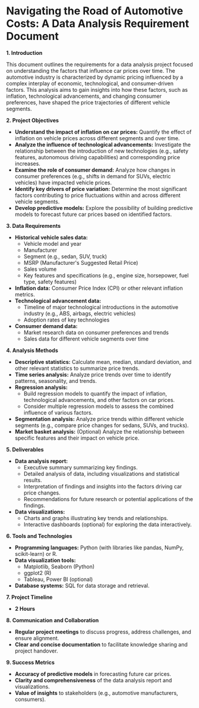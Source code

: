 # Navigating the Road of Automotive Costs: A Data Analysis Requirement Document

**1. Introduction**

This document outlines the requirements for a data analysis project focused on understanding the factors that influence car prices over time. The automotive industry is characterized by dynamic pricing influenced by a complex interplay of economic, technological, and consumer-driven factors. This analysis aims to gain insights into how these factors, such as inflation, technological advancements, and changing consumer preferences, have shaped the price trajectories of different vehicle segments.

**2. Project Objectives**

* **Understand the impact of inflation on car prices:** Quantify the effect of inflation on vehicle prices across different segments and over time.
* **Analyze the influence of technological advancements:** Investigate the relationship between the introduction of new technologies (e.g., safety features, autonomous driving capabilities) and corresponding price increases.
* **Examine the role of consumer demand:** Analyze how changes in consumer preferences (e.g., shifts in demand for SUVs, electric vehicles) have impacted vehicle prices.
* **Identify key drivers of price variation:** Determine the most significant factors contributing to price fluctuations within and across different vehicle segments.
* **Develop predictive models:** Explore the possibility of building predictive models to forecast future car prices based on identified factors.

**3. Data Requirements**

* **Historical vehicle sales data:** 
    * Vehicle model and year 
    * Manufacturer 
    * Segment (e.g., sedan, SUV, truck)
    * MSRP (Manufacturer's Suggested Retail Price)
    * Sales volume
    * Key features and specifications (e.g., engine size, horsepower, fuel type, safety features)
* **Inflation data:** Consumer Price Index (CPI) or other relevant inflation metrics.
* **Technological advancement data:** 
    * Timeline of major technological introductions in the automotive industry (e.g., ABS, airbags, electric vehicles)
    * Adoption rates of key technologies
* **Consumer demand data:** 
    * Market research data on consumer preferences and trends
    * Sales data for different vehicle segments over time 

**4. Analysis Methods**

* **Descriptive statistics:** Calculate mean, median, standard deviation, and other relevant statistics to summarize price trends.
* **Time series analysis:** Analyze price trends over time to identify patterns, seasonality, and trends.
* **Regression analysis:** 
    * Build regression models to quantify the impact of inflation, technological advancements, and other factors on car prices.
    * Consider multiple regression models to assess the combined influence of various factors.
* **Segmentation analysis:** Analyze price trends within different vehicle segments (e.g., compare price changes for sedans, SUVs, and trucks).
* **Market basket analysis:** (Optional) Analyze the relationship between specific features and their impact on vehicle price.

**5. Deliverables**

* **Data analysis report:** 
    * Executive summary summarizing key findings.
    * Detailed analysis of data, including visualizations and statistical results.
    * Interpretation of findings and insights into the factors driving car price changes.
    * Recommendations for future research or potential applications of the findings.
* **Data visualizations:** 
    * Charts and graphs illustrating key trends and relationships.
    * Interactive dashboards (optional) for exploring the data interactively.

**6. Tools and Technologies**

* **Programming languages:** Python (with libraries like pandas, NumPy, scikit-learn) or R.
* **Data visualization tools:** 
    * Matplotlib, Seaborn (Python)
    * ggplot2 (R)
    * Tableau, Power BI (optional)
* **Database systems:** SQL for data storage and retrieval.

**7. Project Timeline**

* **2 Hours**

**8. Communication and Collaboration**

* **Regular project meetings** to discuss progress, address challenges, and ensure alignment.
* **Clear and concise documentation** to facilitate knowledge sharing and project handover.

**9. Success Metrics**

* **Accuracy of predictive models** in forecasting future car prices.
* **Clarity and comprehensiveness** of the data analysis report and visualizations.
* **Value of insights** to stakeholders (e.g., automotive manufacturers, consumers).

